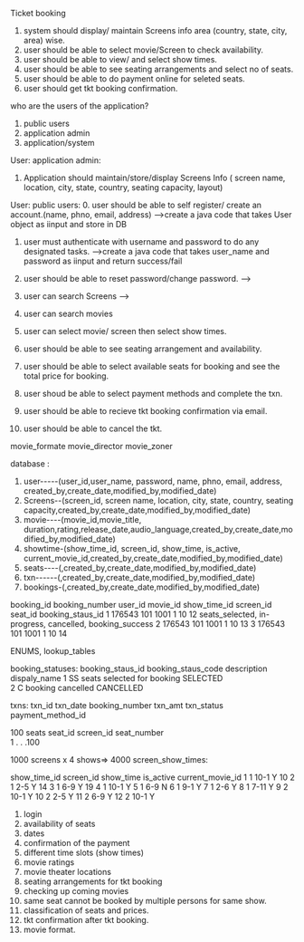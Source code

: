 Ticket booking


1. system should display/ maintain Screens info area (country, state, city, area) wise.
2. user should be able to select movie/Screen to check availability.
3. user should be able to view/ and select show times.
4. user should be able to see seating arrangements and select no of seats.
5. user should be able to do payment online for seleted seats.
6. user should get tkt booking confirmation.


who are the users of the application?
1. public users
2. application admin
3. application/system

User: application admin:
1. Application should maintain/store/display Screens Info ( screen name, location, city, state, country, seating capacity, layout)

User:  public users:
0. user should be able to self register/ create an account.(name, phno, email, address)
-->create a java code that takes User object as iinput and store in DB
1. user must authenticate with username and password to do any designated tasks.
-->create a java code that takes user_name and password as iinput and return success/fail
2. user should be able to reset password/change password.
-->
3. user can search Screens
-->
4. user can search movies

5. user can select movie/ screen then select show times.
6. user should be able to see seating arrangement and availability.
7. user should be able to select available seats for booking and see the total price for booking.
8. user shoud be able to select payment methods and complete the txn.
9. user should be able to recieve tkt booking confirmation via email.
10. user should be able to cancel the tkt.

movie_formate
movie_director
movie_zoner

database :

1. user-----(user_id,user_name, password, name, phno, email, address, created_by,create_date,modified_by,modified_date)
3. Screens--(screen_id, screen name, location, city, state, country, seating capacity,created_by,create_date,modified_by,modified_date)
4. movie----(movie_id,movie_title, duration,rating,release_date,audio_language,created_by,create_date,modified_by,modified_date)
5. showtime-(show_time_id, screen_id, show_time, is_active, current_movie_id,created_by,create_date,modified_by,modified_date)
6. seats----(,created_by,create_date,modified_by,modified_date)
8. txn------(,created_by,create_date,modified_by,modified_date)
9. bookings-(,created_by,create_date,modified_by,modified_date)


booking_id	booking_number 	user_id		movie_id	show_time_id	screen_id	seat_id		booking_staus_id
1			176543			101			1001		1				10			12			seats_selected, in-progress, cancelled, booking_success
2			176543			101			1001		1				10			13
3			176543			101			1001		1				10			14

ENUMS, lookup_tables

booking_statuses:
booking_staus_id	booking_staus_code	description					dispaly_name
1					SS					seats selected for booking	SELECTED	
2					C					booking cancelled			CANCELLED

txns:
txn_id		txn_date 	booking_number		txn_amt		txn_status	payment_method_id



100 seats
seat_id		screen_id	seat_number		
1
.
.
.100
	
	
	
1000 screens x 4 shows=> 4000
screen_show_times:

show_time_id	screen_id	show_time	is_active 	current_movie_id
1				1			10-1		Y			10
2				1			2-5			Y			14
3				1			6-9			Y			19
4				1			10-1		Y
5				1			6-9			N
6				1			9-1			Y
7				1			2-6			Y
8				1			7-11		Y
9				2			10-1		Y
10				2			2-5			Y
11				2			6-9			Y
12				2			10-1		Y






1. login
2. availability of seats
3. dates
4. confirmation of the payment
5. different time slots (show times)
6. movie ratings
7. movie theater locations
8. seating arrangements for tkt booking
9. checking up coming movies
10. same seat cannot be booked by multiple persons for same show.
11. classification of seats and prices.
12. tkt confirmation after tkt booking.
13. movie format.


